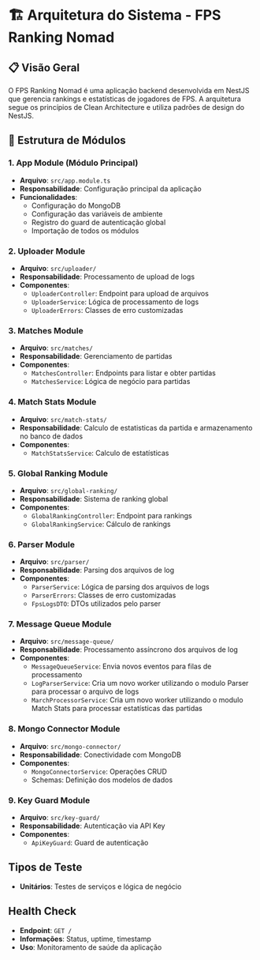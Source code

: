 # 🏗️ Arquitetura do Sistema - FPS Ranking Nomad

## 📋 Visão Geral

O FPS Ranking Nomad é uma aplicação backend desenvolvida em NestJS que gerencia rankings e estatísticas de jogadores de FPS. A arquitetura segue os princípios de Clean Architecture e utiliza padrões de design do NestJS.

## 📁 Estrutura de Módulos

### 1. App Module (Módulo Principal)
- **Arquivo**: `src/app.module.ts`
- **Responsabilidade**: Configuração principal da aplicação
- **Funcionalidades**:
  - Configuração do MongoDB
  - Configuração das variáveis de ambiente
  - Registro do guard de autenticação global
  - Importação de todos os módulos

### 2. Uploader Module
- **Arquivo**: `src/uploader/`
- **Responsabilidade**: Processamento de upload de logs
- **Componentes**:
  - `UploaderController`: Endpoint para upload de arquivos
  - `UploaderService`: Lógica de processamento de logs
  - `UploaderErrors`: Classes de erro customizadas

### 3. Matches Module
- **Arquivo**: `src/matches/`
- **Responsabilidade**: Gerenciamento de partidas
- **Componentes**:
  - `MatchesController`: Endpoints para listar e obter partidas
  - `MatchesService`: Lógica de negócio para partidas

### 4. Match Stats Module
- **Arquivo**: `src/match-stats/`
- **Responsabilidade**: Calculo de estatisticas da partida e armazenamento no banco de dados
- **Componentes**:
  - `MatchStatsService`: Calculo de estatísticas

### 5. Global Ranking Module
- **Arquivo**: `src/global-ranking/`
- **Responsabilidade**: Sistema de ranking global
- **Componentes**:
  - `GlobalRankingController`: Endpoint para rankings
  - `GlobalRankingService`: Cálculo de rankings

### 6. Parser Module
- **Arquivo**: `src/parser/`
- **Responsabilidade**: Parsing dos arquivos de log
- **Componentes**:
  - `ParserService`: Lógica de parsing dos arquivos de logs
  - `ParserErrors`: Classes de erro customizadas
  - `FpsLogsDTO`: DTOs utilizados pelo parser

### 7. Message Queue Module
- **Arquivo**: `src/message-queue/`
- **Responsabilidade**: Processamento assíncrono dos arquivos de log
- **Componentes**:
  - `MessageQueueService`: Envia novos eventos para filas de processamento
  - `LogParserService`: Cria um novo worker utilizando o modulo Parser para processar o arquivo de logs
  - `MarchProcessorService`: Cria um novo worker utilizando o modulo Match Stats para processar estatísticas das partidas

### 8. Mongo Connector Module
- **Arquivo**: `src/mongo-connector/`
- **Responsabilidade**: Conectividade com MongoDB
- **Componentes**:
  - `MongoConnectorService`: Operações CRUD
  - Schemas: Definição dos modelos de dados

### 9. Key Guard Module
- **Arquivo**: `src/key-guard/`
- **Responsabilidade**: Autenticação via API Key
- **Componentes**:
  - `ApiKeyGuard`: Guard de autenticação

## Tipos de Teste
- **Unitários**: Testes de serviços e lógica de negócio

## Health Check
- **Endpoint**: `GET /`
- **Informações**: Status, uptime, timestamp
- **Uso**: Monitoramento de saúde da aplicação